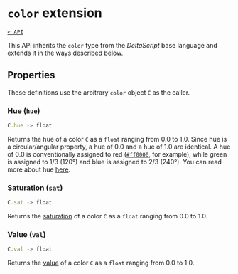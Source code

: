 # `color` extension

[`< API`](README.md)

This API inherits the `color` type from the *DeltaScript* base language and extends it in the ways described below.

## Properties

These definitions use the arbitrary `color` object `C` as the caller.

### Hue (`hue`)
```js
C.hue -> float
```
Returns the hue of a color `C` as a `float` ranging from 0.0 to 1.0. Since hue is a circular/angular property, a hue of 0.0 and a hue of 1.0 are identical. A hue of 0.0 is conventionally assigned to red ([`#ff0000`](https://en.wikipedia.org/wiki/Red), for example), while green is assigned to 1/3 (120°) and blue is assigned to 2/3 (240°). You can read more about hue [here](https://en.wikipedia.org/wiki/Hue#Defining_hue_in_terms_of_RGB).

### Saturation (`sat`)
```js
C.sat -> float
```
Returns the [saturation](https://en.wikipedia.org/wiki/Colorfulness#Saturation) of a color `C` as a `float` ranging from 0.0 to 1.0.

### Value (`val`)
```js
C.val -> float
```
Returns the [value](https://en.wikipedia.org/wiki/HSL_and_HSV) of a color `C` as a `float` ranging from 0.0 to 1.0.
